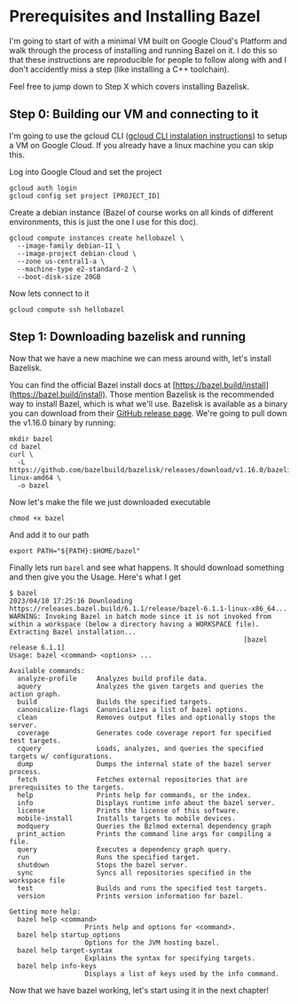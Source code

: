 # Prerequisites and Installing Bazel

I'm going to start of with a minimal VM built on Google Cloud's Platform and walk through the process
of installing and running Bazel on it. I do this so that these instructions are reproducible for people
to follow along with and I don't accidently miss a step (like installing a C++ toolchain).

Feel free to jump down to Step X which covers installing Bazelisk.

## Step 0: Building our VM and connecting to it

I'm going to use the gcloud CLI ([gcloud CLI instalation instructions](https://cloud.google.com/sdk/docs/install)) to setup a VM on Google Cloud. If you already have a linux machine you can skip this.

Log into Google Cloud and set the project
```shell
gcloud auth login
gcloud config set project [PROJECT_ID]
```

Create a debian instance (Bazel of course works on all kinds of different environments, this is just the one I use for this doc).
```shell
gcloud compute instances create hellobazel \
  --image-family debian-11 \
  --image-project debian-cloud \
  --zone us-central1-a \
  --machine-type e2-standard-2 \
  --boot-disk-size 20GB
```

Now lets connect to it
```shell
gcloud compute ssh hellobazel
```

## Step 1: Downloading bazelisk and running
Now that we have a new machine we can mess around with, let's install Bazelisk.

You can find the official Bazel install docs at [https://bazel.build/install](https://bazel.build/install).
Those mention Bazelisk is the recommended way to install Bazel, which is what we'll use. Bazelisk is available
as a binary you can download from their [GitHub release page](https://github.com/bazelbuild/bazelisk/releases).
We're going to pull down the v1.16.0 binary by running:
```shell
mkdir bazel
cd bazel
curl \
  -L https://github.com/bazelbuild/bazelisk/releases/download/v1.16.0/bazelisk-linux-amd64 \
  -o bazel
```

Now let's make the file we just downloaded executable
```shell
chmod +x bazel
```

And add it to our path
```shell
export PATH="${PATH}:$HOME/bazel"
```

Finally lets run `bazel` and see what happens. It should download something and then give you the Usage.
Here's what I get
```shell
$ bazel
2023/04/10 17:25:16 Downloading https://releases.bazel.build/6.1.1/release/bazel-6.1.1-linux-x86_64...
WARNING: Invoking Bazel in batch mode since it is not invoked from within a workspace (below a directory having a WORKSPACE file).
Extracting Bazel installation...
                                                           [bazel release 6.1.1]
Usage: bazel <command> <options> ...

Available commands:
  analyze-profile     Analyzes build profile data.
  aquery              Analyzes the given targets and queries the action graph.
  build               Builds the specified targets.
  canonicalize-flags  Canonicalizes a list of bazel options.
  clean               Removes output files and optionally stops the server.
  coverage            Generates code coverage report for specified test targets.
  cquery              Loads, analyzes, and queries the specified targets w/ configurations.
  dump                Dumps the internal state of the bazel server process.
  fetch               Fetches external repositories that are prerequisites to the targets.
  help                Prints help for commands, or the index.
  info                Displays runtime info about the bazel server.
  license             Prints the license of this software.
  mobile-install      Installs targets to mobile devices.
  modquery            Queries the Bzlmod external dependency graph
  print_action        Prints the command line args for compiling a file.
  query               Executes a dependency graph query.
  run                 Runs the specified target.
  shutdown            Stops the bazel server.
  sync                Syncs all repositories specified in the workspace file
  test                Builds and runs the specified test targets.
  version             Prints version information for bazel.

Getting more help:
  bazel help <command>
                   Prints help and options for <command>.
  bazel help startup_options
                   Options for the JVM hosting bazel.
  bazel help target-syntax
                   Explains the syntax for specifying targets.
  bazel help info-keys
                   Displays a list of keys used by the info command.

```

Now that we have bazel working, let's start using it in the next chapter!